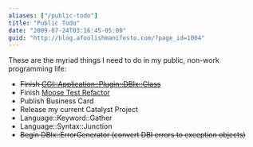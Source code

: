 ```yaml
---
aliases: ["/public-todo"]
title: "Public Todo"
date: "2009-07-24T03:16:45-05:00"
guid: "http://blog.afoolishmanifesto.com/?page_id=1004"
---
```

These are the myriad things I need to do in my public, non-work programming
life:

- <del datetime="2009-12-04T00:55:21+00:00">Finish <a href="http://github.com/frioux/CGI-Application-Plugin-DBIx-Class/tree">CGI::Application::Plugin::DBIx::Class</a></del>
- Finish [Moose Test Refactor](/archives/1140)
- Publish Business Card
- Release my current Catalyst Project
- Language::Keyword::Gather
- Language::Syntax::Junction
- <del datetime="2009-12-04T00:55:21+00:00">Begin DBIx::ErrorGenerator (convert DBI errors to exception objects)</del>
